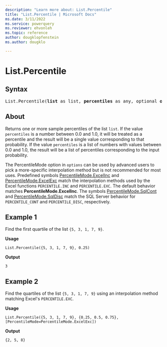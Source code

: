 ```yaml
---
description: "Learn more about: List.Percentile"
title: "List.Percentile | Microsoft Docs"
ms.date: 3/11/2022
ms.service: powerquery
ms.reviewer: ehvonleh
ms.topic: reference
author: dougklopfenstein
ms.author: dougklo

---
```

# List.Percentile

## Syntax

<pre>
List.Percentile(<b>list</b> as list, <b>percentiles</b> as any, optional <b>options</b> as nullable record) as any
</pre>
  
## About

Returns one or more sample percentiles of the list `list`. If the value `percentiles` is a number between 0.0 and 1.0, it will be treated as a percentile and the result will be a single value corresponding to that probability. If the value `percentiles` is a list of numbers with values between 0.0 and 1.0, the result will be a list of percentiles corresponding to the input probability.

The PercentileMode option in `options` can be used by advanced users to pick a more-specific interpolation method but is not recommended for most uses. Predefined symbols [PercentileMode.ExcelInc](/powerquery-m/percentilemode-excelinc) and [PercentileMode.ExcelExc](/powerquery-m/percentilemode-excelexc) match the interpolation methods used by the Excel functions `PERCENTILE.INC` and `PERCENTILE.EXC`. The default behavior matches **PercentileMode.ExcelInc**. The symbols [PercentileMode.SqlCont](/powerquery-m/percentilemode-sqlcont) and [PercentileMode.SqlDisc](/powerquery-m/percentilemode-sqldisc) match the SQL Server behavior for `PERCENTILE_CONT` and `PERCENTILE_DISC`, respectively.

## Example 1

Find the first quartile of the list `{5, 3, 1, 7, 9}`.

**Usage**

```powerquery-m
List.Percentile({5, 3, 1, 7, 9}, 0.25)
```

**Output**

`3`

## Example 2

Find the quartiles of the list `{5, 3, 1, 7, 9}` using an interpolation method matching Excel's `PERCENTILE.EXC`.

**Usage**

```powerquery-m
List.Percentile({5, 3, 1, 7, 9}, {0.25, 0.5, 0.75}, [PercentileMode=PercentileMode.ExcelExc])
```

**Output**

`{2, 5, 8}`
